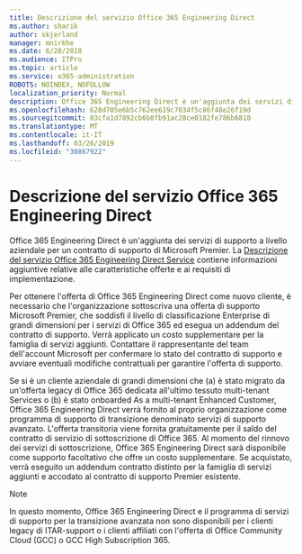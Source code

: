 ```yaml
---
title: Descrizione del servizio Office 365 Engineering Direct
ms.author: sharik
author: skjerland
manager: mnirkhe
ms.date: 6/28/2018
ms.audience: ITPro
ms.topic: article
ms.service: o365-administration
ROBOTS: NOINDEX, NOFOLLOW
localization_priority: Normal
description: Office 365 Engineering Direct è un'aggiunta dei servizi di supporto a livello aziendale per un contratto di supporto di Microsoft Premier. La descrizione del servizio Office 365 Engineering Direct Service contiene informazioni aggiuntive relative alle caratteristiche offerte e ai requisiti di implementazione.
ms.openlocfilehash: 628d705e6b5c762ee619c7034f5c86f48e26f19d
ms.sourcegitcommit: 83cfa1d7892cb6b8fb91ac28ce0182fe786b6810
ms.translationtype: MT
ms.contentlocale: it-IT
ms.lasthandoff: 03/26/2019
ms.locfileid: "30867922"
---
```

# <a name="office-365-engineering-direct-service-description"></a>Descrizione del servizio Office 365 Engineering Direct

Office 365 Engineering Direct è un'aggiunta dei servizi di supporto a livello aziendale per un contratto di supporto di Microsoft Premier. La [Descrizione del servizio Office 365 Engineering Direct Service](https://github.com/MicrosoftDocs/OfficeDocs-O365ServiceDescriptions/blob/master/Office%20365%20Engineering%20Direct%20-%20Svc%20Desc%20(25mar2019).pdf) contiene informazioni aggiuntive relative alle caratteristiche offerte e ai requisiti di implementazione.

Per ottenere l'offerta di Office 365 Engineering Direct come nuovo cliente, è necessario che l'organizzazione sottoscriva una offerta di supporto Microsoft Premier, che soddisfi il livello di classificazione Enterprise di grandi dimensioni per i servizi di Office 365 ed esegua un addendum del contratto di supporto. Verrà applicato un costo supplementare per la famiglia di servizi aggiunti. Contattare il rappresentante del team dell'account Microsoft per confermare lo stato del contratto di supporto e avviare eventuali modifiche contrattuali per garantire l'offerta di supporto. 

Se si è un cliente aziendale di grandi dimensioni che (a) è stato migrato da un'offerta legacy di Office 365 dedicata all'ultimo tessuto multi-tenant Services o (b) è stato onboarded As a multi-tenant Enhanced Customer, Office 365 Engineering Direct verrà fornito al proprio organizzazione come programma di supporto di transizione denominato servizi di supporto avanzato. L'offerta transitoria viene fornita gratuitamente per il saldo del contratto di servizio di sottoscrizione di Office 365. Al momento del rinnovo dei servizi di sottoscrizione, Office 365 Engineering Direct sarà disponibile come supporto facoltativo che offre un costo supplementare. Se acquistato, verrà eseguito un addendum contratto distinto per la famiglia di servizi aggiunti e accodato al contratto di supporto Premier esistente.

> [!NOTE]
> In questo momento, Office 365 Engineering Direct e il programma di servizi di supporto per la transizione avanzata non sono disponibili per i clienti legacy di ITAR-support o i clienti affiliati con l'offerta di Office Community Cloud (GCC) o GCC High Subscription 365.

